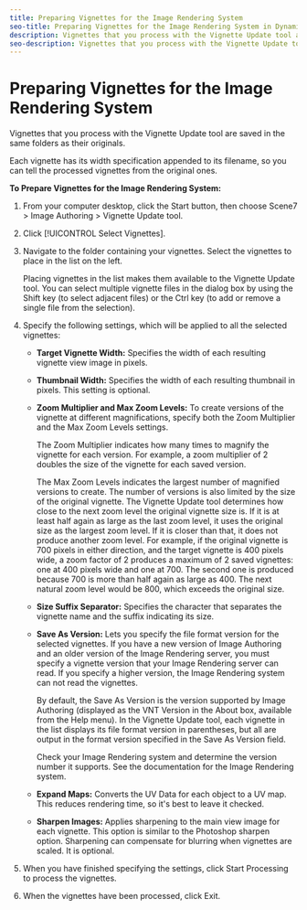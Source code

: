 ```yaml
---
title: Preparing Vignettes for the Image Rendering System
seo-title: Preparing Vignettes for the Image Rendering System in Dynamic Media (Scene7) Image Authoring Guide
description: Vignettes that you process with the Vignette Update tool are saved in the same folders as their originals.
seo-description: Vignettes that you process with the Vignette Update tool are saved in the same folders as their originals.
---
```


# Preparing Vignettes for the Image Rendering System

Vignettes that you process with the Vignette Update tool are saved in the same folders as their originals.

Each vignette has its width specification appended to its filename, so you can tell the processed vignettes from the original ones.

**To Prepare Vignettes for the Image Rendering System:**

1. From your computer desktop, click the Start button, then choose Scene7 &gt; Image Authoring > Vignette Update tool.
1. Click [!UICONTROL Select Vignettes].
1. Navigate to the folder containing your vignettes. Select the vignettes to place in the list on the left.

   Placing vignettes in the list makes them available to the Vignette Update tool. You can select multiple vignette files in the dialog box by using the Shift key (to select adjacent files) or the Ctrl key (to add or remove a single file from the selection).

1. Specify the following settings, which will be applied to all the selected vignettes:

   * **Target Vignette Width:** Specifies the width of each resulting vignette view image in pixels.
   * **Thumbnail Width:** Specifies the width of each resulting thumbnail in pixels. This setting is optional.
   * **Zoom Multiplier and Max Zoom Levels:** To create versions of the vignette at different magnifications, specify both the Zoom Multiplier and the Max Zoom Levels settings.

     The Zoom Multiplier indicates how many times to magnify the vignette for each version. For example, a zoom multiplier of 2 doubles the size of the vignette for each saved version.

     The Max Zoom Levels indicates the largest number of magnified versions to create. The number of versions is also limited by the size of the original vignette. The Vignette Update tool determines how close to the next zoom level the original vignette size is. If it is at least half again as large as the last zoom level, it uses the original size as the largest zoom level. If it is closer than that, it does not produce another zoom level. For example, if the original vignette is 700 pixels in either direction, and the target vignette is 400 pixels wide, a zoom factor of 2 produces a maximum of 2 saved vignettes: one at 400 pixels wide and one at 700. The second one is produced because 700 is more than half again as large as 400. The next natural zoom level would be 800, which exceeds the original size.

   * **Size Suffix Separator:** Specifies the character that separates the vignette name and the suffix indicating its size.
   * **Save As Version:** Lets you specify the file format version for the selected vignettes. If you have a new version of Image Authoring and an older version of the Image Rendering server, you must specify a vignette version that your Image Rendering server can read. If you specify a higher version, the Image Rendering system can not read the vignettes.

     By default, the Save As Version is the version supported by Image Authoring (displayed as the VNT Version in the About box, available from the Help menu). In the Vignette Update tool, each vignette in the list displays its file format version in parentheses, but all are output in the format version specified in the Save As Version field.

     Check your Image Rendering system and determine the version number it supports. See the documentation for the Image Rendering system.

   * **Expand Maps:** Converts the UV Data for each object to a UV map. This reduces rendering time, so it's best to leave it checked.
   * **Sharpen Images:** Applies sharpening to the main view image for each vignette. This option is similar to the Photoshop sharpen option. Sharpening can compensate for blurring when vignettes are scaled. It is optional.

1. When you have finished specifying the settings, click Start Processing to process the vignettes.
1. When the vignettes have been processed, click Exit.
